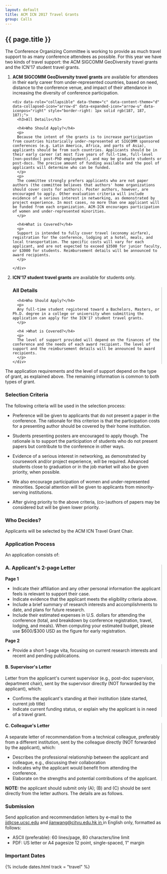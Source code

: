 ```yaml
---
layout: default
title: ACM ICN 2017 Travel Grants
group: Calls
---
```


## {{ page.title }}

<p>
The Conference Organizing Committee is working to provide as much travel support to as many conference attendees as possible. For this year we have two kinds of travel support: the ACM SIGCOMM GeoDiversity travel grants and the ICN'17 student travel grants.
</p>
<ol>
  <li>
    <b>ACM SIGCOMM GeoDiversity travel grants</b> are available for attendees in their early career from under-represented countries, based on need, distance to the conference venue, and impact of their attendance in increasing the diversity of conference participation.

    <div data-role="collapsible" data-theme="c" data-content-theme="d" data-collapsed-icon="arrow-d" data-expanded-icon="arrow-u" data-iconpos="right" style="border-right: 1px solid rgb(187, 187, 187);">
      <h3>All Details</h3>

      <h4>Who Should Apply?</h4>
      <p>
      Because the intent of the grants is to increase participation from countries historically under-represented at SIGCOMM sponsored conferences (e.g. Latin America, Africa, and parts of Asia), applicants should be from such countries. Applicants should be in their early career (at most five years of full-time, full-level [non-postdoc] post-PhD employment), and may be graduate students or post-docs. The precise amount of funding available and the pool of applicants will determine who can be funded.
      </p>
      <p>
      The committee strongly prefers applicants who are not paper authors (the committee believes that authors' home organizations should cover costs for authors). Poster authors, however, are encouraged to apply. Other evaluation criteria will include evidence of a serious interest in networking, as demonstrated by project experience. In most cases, no more than one applicant will be funded from each organization. ACM-ICN encourages participation of women and under-represented minorities.
      </p>

      <h4>What is Covered?</h4>
      <p>
      Support is intended to fully cover travel (economy airfare), registration for the conference, lodging at a hotel, meals, and local transportation. The specific costs will vary for each applicant, and are not expected to exceed $3500 for junior faculty, or $3000 for students. Reimbursement details will be announced to award recipients.
      </p>

    </div>
  </li>

  <li>
    <p>
    <b>ICN'17 student travel grants</b> are available for students only.
    </p>
    <div data-role="collapsible" data-theme="c" data-content-theme="d" data-collapsed-icon="arrow-d" data-expanded-icon="arrow-u" data-iconpos="right" style="border-right: 1px solid rgb(187, 187, 187);">
      <h3>All Details</h3>

      <h4>Who Should Apply?</h4>
      <p>
      Any full-time student registered toward a Bachelors, Masters, or Ph.D. degree in a college or university when submitting the application can apply for the ICN'17 student travel grants.
      </p>

      <h4 >What is Covered?</h4>
      <p>
      The level of support provided will depend on the finances of the conference and the needs of each award recipient. The level of support and the reimbursement details will be announced to award recipients.
      </p>
    </div>
  </li>
</ol>
<p>
The application requirements and the level of support depend on the type of grant, as explained above. The remaining information is common to both types of grant.
</p>


<h3 class="hcls">Selection Criteria</h3>
                                                                     
<p>The following criteria will be used in the selection process:</p>

* Preference will be given to applicants that do not present a paper in the conference. The
  rationale for this criterion is that the participation costs for a presenting author should be
  covered by their home institution.

* Students presenting posters are encouraged to apply though. The rationale is to support the
  participation of students who do not present papers but contribute to the conference in other
  ways.

* Evidence of a serious interest in networking, as demonstrated by coursework and/or project
  experience, will be required. Advanced students close to graduation or in the job market will
  also be given priority, when possible.

* We also encourage participation of women and under-represented minorities. Special
  attention will be given to applicants from minority-serving institutions.

* After giving priority to the above criteria, (co-)authors of papers may be considered but will
  be given lower priority.


<h3 class="hcls">Who Decides?</h3>

<p>Applicants will be selected by the ACM ICN Travel Grant Chair.</p>


<h3 class="hcls">Application Process</h3>

An application consists of:

<div data-role="collapsible" data-theme="c" data-content-theme="d" data-collapsed-icon="arrow-d" data-expanded-icon="arrow-u" data-iconpos="right" style="border-right: 1px solid rgb(187, 187, 187);">
      <h3>A. Applicant's 2-page Letter</h3>
<p><b>Page 1</b></p>
<ul>
<li>Indicate their affiliation and any other personal information the applicant feels is relevant to support their case.</li>
<li>Indicate evidence that the applicant meets the eligibility criteria above.</li>
<li>Include a brief summary of research interests and accomplishments to date, and plans for future research.</li>
<li>Include their estimated expenses in U.S. dollars for attending the conference (total, and breakdown by conference registration, travel, lodging, and meals). When computing your estimated budget, please use $600/$300 USD as the figure for early registration.</li>
</ul>
<p><b>Page 2</b></p>
<ul>
<li>Provide a short 1-page vita, focusing on current research interests and recent and pending publications.</li>
</ul>
</div>

<div data-role="collapsible" data-theme="c" data-content-theme="d" data-collapsed-icon="arrow-d" data-expanded-icon="arrow-u" data-iconpos="right" style="border-right: 1px solid rgb(187, 187, 187);">
<h4>B. Supervisor's Letter</h4>

<p>
Letter from the applicant's current supervisor (e.g., post-doc supervisor, department chair), sent by the supervisor directly (NOT forwarded by the applicant), which:
</p>

<ul>
<li>Confirms the applicant's standing at their institution (date started, current job title)</li>
<li>Indicate current funding status, or explain why the applicant is in need of a travel grant.</li>
</ul>

</div>

<div data-role="collapsible" data-theme="c" data-content-theme="d" data-collapsed-icon="arrow-d" data-expanded-icon="arrow-u" data-iconpos="right" style="border-right: 1px solid rgb(187, 187, 187);">
<h4>C. Colleague's Letter</h4>

<p>A separate letter of recommendation from a technical colleague, preferably from a different institution, sent by the colleague directly (NOT forwarded by the applicant), which:</p>

<ul>
<li>Describes the professional relationship between the applicant and colleague, e.g., discussing their collaboration</li>
<li>Indicates why the applicant would benefit from attending the conference.</li>
<li>Elaborate on the strengths and potential contributions of the applicant.</li>
</ul>
</div>

<p><b>NOTE:</b> the applicant should submit only (A); (B) and (C) should be sent
directly from the letter authors. The details are as follows.</p>


<h3 class="hcls">Submission</h3>

<p>
<p>Send application and recommendation letters by e-mail to the <a
href="mailto:jj@cse.ucsc.edu">jj@cse.ucsc.edu</a> and <a href="mailto:jianwang@cityu.edu.hk">jianwang@cityu.edu.hk in </a> in English only, formatted as follows:</p>

<ul>
<li>ASCII (preferable): 60 lines/page, 80 characters/line limit</li>
<li>PDF: US letter or A4 pagesize 12 point, single-spaced, 1" margin</li>
</ul>

<h3 class="hcls">Important Dates</h3>

{% include dates.html track = "travel" %}

